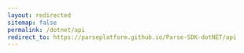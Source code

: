 ```yaml
---
layout: redirected
sitemap: false
permalink: /dotnet/api
redirect_to: https://parseplatform.github.io/Parse-SDK-dotNET/api
---
```

